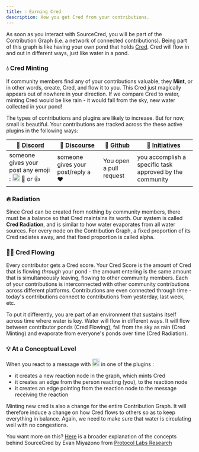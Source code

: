 ```yaml
---
title: 💧 Earning Cred
description: How you get Cred from your contributions.
---
```


As soon as you interact with SourceCred, you will be part of the Contribution Graph (i.e. a network of connected contributions). Being part of this graph is like having your own pond that holds [Cred]. Cred will flow in and out in different ways, just like water in a pond. 



### 💧 Cred Minting
If community members find any of your contributions valuable, they **Mint**, or in other words, create, Cred, and flow it to you. This Cred just magically appears out of nowhere in your direction. If we compare Cred to water, minting Cred would be like rain - it would fall from the sky, new water collected in your pond!

The types of contributions and plugins are likely to increase. But for now, small is beautiful. Your contributions are tracked across the these active plugins in the following ways:


| 💬 [Discord] | 🧵 [Discourse] | 🦠 [Github]| 🥇 [Initiatives]
| -- | -- | -- | -- |
|someone gives your post any emoji : <img width="20" alt="SourceCred" src='https://sourcecred.io/img/favicon.png' /> :100: or :+1:| someone gives your post/reply a :heart: | You open a pull request  | you accomplish a specific task approved by the community

### 🔥 Radiation
Since Cred can be created from nothing by community members, there must be a balance so that Cred maintains its worth. Our system is called **Cred Radiation**, and is similar to how water evaporates from all water sources. For every node on the Contribution Graph, a fixed proportion of its Cred radiates away, and that fixed proportion is called alpha.

### 🏄🏾 Cred Flowing
Every contributor gets a Cred score. Your Cred Score is the amount of Cred that is flowing *through* your pond - the amount entering is the same amount that is simultaneously leaving, flowing to other community members. Each of your contributions is interconnected with other community contributions across different platforms. Contributions are even connected through time - today's contributions connect to contributions from yesterday, last week, etc.

To put it differently, you are part of an environment that sustains itself across time where water is key. Water will flow in different ways. It will flow between contributor ponds (Cred Flowing), fall from the sky as rain (Cred Minting) and evaporate from everyone's ponds over time (Cred Radiation).

### 💡 At a Conceptual Level 

When you react to a message with <img width="20" alt="SourceCred" src='https://sourcecred.io/img/favicon.png' /> in one of the plugins :

  - it creates a new reaction node in the graph, which mints Cred 
  - it creates an edge from the person reacting (you), to the reaction node
  - it creates an edge pointing from the reaction node to the message receiving the reaction
  
Minting new cred is also a change for the entire Contribution Graph. It will therefore induce a change on how Cred flows to others so as to keep everything in balance. Again, we need to make sure that water is circulating well with no congestions. 

You want more on this? [Here] is a broader explanation of the concepts behind SourceCred by Evan Miyazono from [Protocol Labs Research] 

[cred]: cred.md
[Discord]: https://discord.gg/XVFwCm
[Discourse]: https://discourse.sourcecred.io/
[Github]: https://github.com/sourcecred/sourcecred
[Initiatives]: https://sourcecred.io/docs/guides/initiatives
[Here]: https://research.protocol.ai/blog/2020/sourcecred-an-introduction-to-calculating-cred-and-grain/
[Protocol Labs Research]: https://research.protocol.ai/



